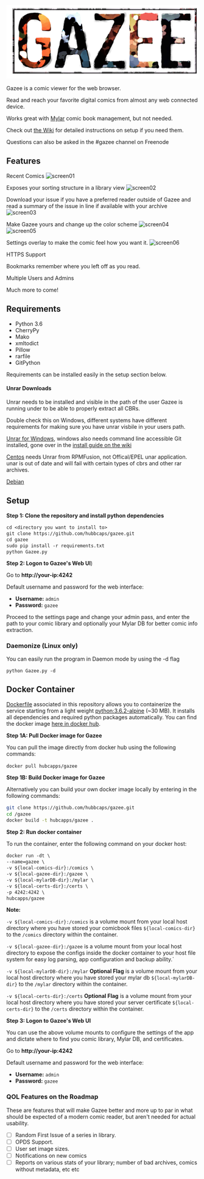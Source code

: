 ![Gazee](/public/images/logo.png)

Gazee is a comic viewer for the web browser.

Read and reach your favorite digital comics from almost any web connected device.

Works great with [Mylar](https://github.com/evilhero/mylar) comic book management, but not needed.

Check out [the Wiki](https://github.com/hubbcaps/gazee/wiki) for detailed instructions on setup if you need them.

Questions can also be asked in the #gazee channel on Freenode

## Features

Recent Comics
![screen01](http://i.imgur.com/4cRYbJP.jpg)

Exposes your sorting structure in a library view
![screen02](http://i.imgur.com/LuJDAAG.jpg)

Download your issue if you have a preferred reader outside of Gazee and read a summary of the issue in line if available with your archive
![screen03](http://i.imgur.com/NcgCQTq.jpg)

Make Gazee yours and change up the color scheme
![screen04](http://i.imgur.com/xCLoowh.jpg)
![screen05](http://i.imgur.com/F5mb0bA.jpg)

Settings overlay to make the comic feel how you want it.
![screen06](http://i.imgur.com/t0NsWMp.jpg)

HTTPS Support

Bookmarks remember where you left off as you read.

Multiple Users and Admins

Much more to come!

## Requirements
* Python 3.6
* CherryPy
* Mako
* xmltodict
* Pillow
* rarfile
* GitPython

Requirements can be installed easily in the setup section below.

#### Unrar Downloads

Unrar needs to be installed and visible in the path of the user Gazee is running under to be able to properly extract all CBRs.

Double check this on Windows, different systems have different requirements for making sure you have unrar visbile in your users path.

[Unrar for Windows](http://www.rarlab.com/rar_add.htm), windows also needs command line accessible Git installed, gone over in the [install guide on the wiki](https://github.com/hubbcaps/gazee/wiki/Windows-Install-Guide)

[Centos](https://www.rpmfind.net/linux/rpm2html/search.php?query=unrar) needs Unrar from RPMFusion, not Offical/EPEL unar application. unar is out of date and will fail with certain types of cbrs and other rar archives.

[Debian](https://packages.debian.org/jessie/unrar)

## Setup

**Step 1: Clone the repository and install python dependencies**

    cd <directory you want to install to>
    git clone https://github.com/hubbcaps/gazee.git
    cd gazee
    sudo pip install -r requirements.txt
    python Gazee.py

**Step 2: Logon to Gazee's Web UI**)

  Go to **http://your-ip:4242**
  
  Default username and password for the web interface:
  
  * **Username:** `admin`
  * **Password:** `gazee`
  
  Proceed to the settings page and change your admin pass, and enter the path to your comic library   and optionally your Mylar DB for better comic info extraction.

### Daemonize (Linux only)

You can easily run the program in Daemon mode by using the -d flag

    python Gazee.py -d

## Docker Container

[Dockerfile](./Dockerfile) associated in this repository allows you to containerize the service starting from a light weight [python:3.6.2-alpine](https://hub.docker.com/_/python/) (~30 MB). It installs all dependencies and required python packages automatically. You can find the docker image [here in docker hub](https://hub.docker.com/r/hubcapps/gazee/).

**Step 1A: Pull Docker image for Gazee**

You can pull the image directly from docker hub using the following commands: 
 
 `docker pull hubcapps/gazee`

**Step 1B: Build Docker image for Gazee**

Alternatively you can build your own docker image locally by entering in the following commands: 

```bash
git clone https://github.com/hubbcaps/gazee.git
cd /gazee
docker build -t hubcapps/gazee .
```
**Step 2: Run docker container**

To run the container, enter the following command on your docker host: 

```
docker run -dt \
--name=gazee \
-v ${local-comics-dir}:/comics \
-v ${local-gazee-dir}:/gazee \ 
-v ${local-mylarDB-dir}:/mylar \
-v ${local-certs-dir}:/certs \
-p 4242:4242 \
hubcapps/gazee
```
**Note:** 

`-v ${local-comics-dir}:/comics` is a volume mount from your local host directory where you have stored your comicbook files `${local-comics-dir}` to the `/comics` directory within the container. 

`-v ${local-gazee-dir}:/gazee` is a volume mount from your local host directory to expose the configs inside the docker container to your host file system for easy log parsing, app configuration and backup ability.`

`-v ${local-mylarDB-dir}:/mylar` **Optional Flag** is a volume mount from your local host directory where you have stored your mylar db `${local-mylarDB-dir}` to the `/mylar` directory within the container.

`-v ${local-certs-dir}:/certs` **Optional Flag** is a volume mount from your local host directory where you have stored your server certificate `${local-certs-dir}` to the `/certs` directory within the container.

**Step 3: Logon to Gazee's Web UI**

You can use the above volume mounts to configure the settings of the app and dictate where to find you comic library, Mylar DB, and certificates.

Go to **http://your-ip:4242**
  
  Default username and password for the web interface:
  
  * **Username:** `admin`
  * **Password:** `gazee`

### QOL Features on the Roadmap

These are features that will make Gazee better and more up to par in what should be expected of a modern comic reader, but aren't needed for actual usability.

- [ ] Random First Issue of a series in library.
- [ ] OPDS Support.
- [ ] User set image sizes.
- [ ] Notifications on new comics
- [ ] Reports on various stats of your library; number of bad archives, comics without metadata, etc etc
